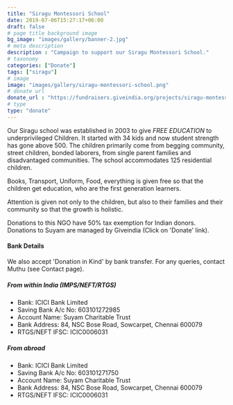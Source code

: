 ```yaml
---
title: "Siragu Montessori School"
date: 2019-07-06T15:27:17+06:00
draft: false
# page title background image
bg_image: "images/gallery/banner-2.jpg"
# meta description
description : "Campaign to support our Siragu Montessori School."
# taxonomy
categories: ["Donate"]
tags: ["siragu"]
# image
image: "images/gallery/siragu-montessori-school.png"
# donate url
donate_url : "https://fundraisers.giveindia.org/projects/siragu-montessori-school"
# type
type: "donate"
---
```


Our Siragu school was established in 2003 to give *FREE EDUCATION* to  
underprivileged Children. It started with 34 kids and now student strength has 
gone above 500. The children primarily come from begging community, street 
children, bonded laborers, from single parent families and disadvantaged 
communities. The school accommodates 125 residential children.

Books, Transport, Uniform, Food, everything is given free so that the children 
get education, who are the first generation learners.

Attention is given not only to the children, but also to their families and 
their community so that the growth is holistic.

Donations to this NGO have 50% tax exemption for Indian donors. Donations to 
Suyam are managed by Giveindia (Click on 'Donate' link).

#### Bank Details

We also accept 'Donation in Kind' by bank transfer. For any queries, contact 
Muthu (see Contact page).

##### From within India (IMPS/NEFT/RTGS)

* Bank: ICICI Bank Limited
* Saving Bank A/c No: 603101272985
* Account Name: Suyam Charitable Trust
* Bank Address: 84, NSC Bose Road, Sowcarpet, Chennai 600079
* RTGS/NEFT IFSC: ICIC0006031

##### From abroad
 
* Bank: ICICI Bank Limited
* Saving Bank A/c No: 603101271750
* Account Name: Suyam Charitable Trust
* Bank Address: 84, NSC Bose Road, Sowcarpet, Chennai 600079
* RTGS/NEFT IFSC: ICIC0006031


